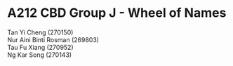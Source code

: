 # A212 CBD Group J - Wheel of Names

Tan Yi Cheng (270150)<br />
Nur Aini Binti Rosman (269803)<br />
Tau Fu Xiang (270952)<br />
Ng Kar Song (270143)
